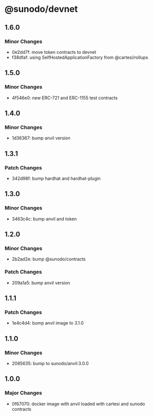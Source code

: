 # @sunodo/devnet

## 1.6.0

### Minor Changes

- 0e2dd7f: move token contracts to devnet
- f38dfaf: using SelfHostedApplicationFactory from @cartesi/rollups

## 1.5.0

### Minor Changes

- 4f546e0: new ERC-721 and ERC-1155 test contracts

## 1.4.0

### Minor Changes

- 1d36367: bump anvil version

## 1.3.1

### Patch Changes

- 342d98f: bump hardhat and hardhat-plugin

## 1.3.0

### Minor Changes

- 3463c4c: bump anvil and token

## 1.2.0

### Minor Changes

- 2b2ad2e: bump @sunodo/contracts

### Patch Changes

- 209a1a5: bump anvil version

## 1.1.1

### Patch Changes

- 1e4c4d4: bump anvil image to 3.1.0

## 1.1.0

### Minor Changes

- 2085635: bump to sunodo/anvil:3.0.0

## 1.0.0

### Major Changes

- 0f67070: docker image with anvil loaded with cartesi and sunodo contracts
